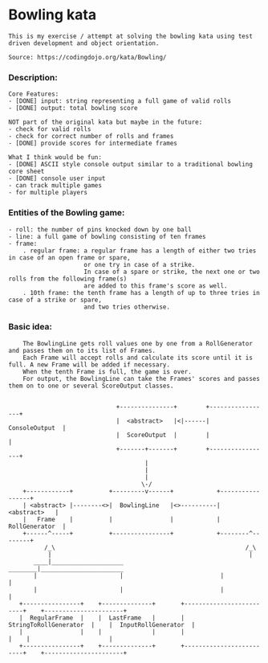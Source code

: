 # Bowling kata
	
	This is my exercise / attempt at solving the bowling kata using test driven development and object orientation.
	
	Source: https://codingdojo.org/kata/Bowling/

### Description:

	Core Features:
    - [DONE] input: string representing a full game of valid rolls
    - [DONE] output: total bowling score
    
    NOT part of the original kata but maybe in the future:
    - check for valid rolls
    - check for correct number of rolls and frames
    - [DONE] provide scores for intermediate frames
	
	What I think would be fun:
	- [DONE] ASCII style console output similar to a traditional bowling core sheet
	- [DONE] console user input
	- can track multiple games 
	- for multiple players

### Entities of the Bowling game:
    - roll: the number of pins knocked down by one ball
    - line: a full game of bowling consisting of ten frames
    - frame:
        . regular frame: a regular frame has a length of either two tries in case of an open frame or spare,
                         or one try in case of a strike.
                         In case of a spare or strike, the next one or two rolls from the following frame(s)
                         are added to this frame's score as well.
        . 10th frame: the tenth frame has a length of up to three tries in case of a strike or spare,
                         and two tries otherwise.

### Basic idea:
        The BowlingLine gets roll values one by one from a RollGenerator and passes them on to its list of Frames.
        Each Frame will accept rolls and calculate its score until it is full. A new Frame will be added if necessary.
		When the tenth Frame is full, the game is over.
		For output, the BowlingLine can take the Frames' scores and passes them on to one or several ScoreOutput classes.
		
		
		                          +---------------+        +-----------------+
		                          |  <abstract>   |<|------|  ConsoleOutput  |
		                          |  ScoreOutput  |        |                 |
		                          +-------+-------+        +-----------------+
		                                  |
		                                  |
                                          |
                                         \-/
        +------------+          +---------v------+            +-----------------+
        | <abstract> |--------<>|  BowlingLine   |<>----------|    <abstract>   |
        |   Frame    |          |                |            |  RollGenerator  |
        +------^-----+          +----------------+            +--------^--------+
              /_\                                                     /_\
               |                                                       |
           ____|____________________                           ________|_______________________ 
           |                       |                           |                              |
           |                       |                           |                              |
       +----------------+    +--------------+       +-------------------------+    +----------------------+
       |  RegularFrame  |    |  LastFrame   |       |  StringToRollGenerator  |    |  InputRollGenerator  |
       |                |    |              |       |                         |    |                      |
       +----------------+    +--------------+       +-------------------------+    +----------------------+